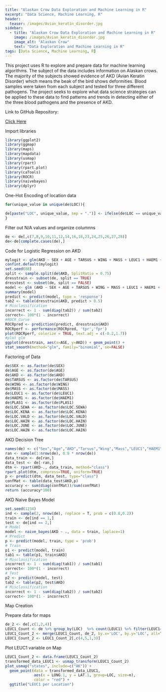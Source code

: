 ```yaml
---
title: "Alaskan Crow Data Exploration and Machine Learning in R"
excerpt: "Data Science, Machine Learning, R"
header:
  teaser: /images/Avian_keratin_disorder.jpg
sidebar:
  - title: "Alaskan Crow Data Exploration and Machine Learning in R"
    image: /images/Avian_keratin_disorder.jpg
    image_alt: "Alaskan Crow"
    text: "Data Exploration and Machine Learning in R"
tags: [Data Science, Machine Learning, R]
---
```

This project uses R to explore and prepare data for machine learning algorithms. The subject of the data includes information on Alaskan crows. The majority of the subjects showed evidence of AKD (Avian Keratin Disorder) which means the beak of the bird shows deformities. Blood samples were taken from each subject and tested for three different pathogens. The project seeks to explore what data science strategies can be applied to these data to find patterns and trends in detecting either of the three blood pathogens and the presence of AKD.

Link to GitHub Repository:

[Click Here](https://github.com/davidsuffolk/Alaskan-Crow-Data-Exploration-and-Machine-Learning-in-R)

Import libraries

```r
library(ggplot2)
library(ggmap)
library(maps)
library(mapdata)
library(usmap)
library(rpart)
library(rpart.plot)
library(caTools)
library(ROCR)
library(naivebayes)
library(dplyr)
```

One-Hot Encoding of location data

```r
for(unique_value in unique(de$LOC)){

de[paste("LOC", unique_value, sep = ".")] <- ifelse(de$LOC == unique_value, 1, 0)
}
```

Filter out N/A values and organize columnns

```r
de <- de[,c(7,8,9,10,11,12,14,16,18,23,24,25,26,27,28)]
de<-de[complete.cases(de),]
```

Code for Logistic Regression on AKD

```r
mylogit <- glm(AKD ~ SEX + AGE + TARSUS + WING + MASS + LEUC1 + HAEM1 + PLAS1 + LOC.SEWA + LOC.KENA + LOC.VALD + LOC.HAIN + LOC.JUNE + LOC.HOME, data = de, family = "binomial")
confint.default(mylogit)
set.seed(88)
split <- sample.split(de$AKD, SplitRatio = 0.75)
dresstrain <- subset(de, split == TRUE)
dresstest <- subset(de, split == FALSE)
model <- glm (AKD ~ SEX + AGE + TARSUS + WING + MASS + LEUC1 + HAEM1 + PLAS1 + LOC.SEWA + LOC.KENA + LOC.VALD + LOC.HAIN + LOC.JUNE + LOC.HOME, data = dresstrain, family = "binomial")
summary(model)
predict <- predict(model, type = 'response')
tab2 <- table(dresstrain$AKD, predict > 0.5)
# Misclassification
incorrect <- 1 - sum(diag(tab2)) / sum(tab2)
correct<- 100*(1 - incorrect)
#ROCR Curve
ROCRpred <- prediction(predict, dresstrain$AKD)
ROCRperf <- performance(ROCRpred, 'tpr','fpr')
plot(ROCRperf, colorize = TRUE, text.adj = c(-0.2,1.7))
#plot glm
ggplot(dresstrain, aes(x=AGE, y=AKD)) + geom_point() +
stat_smooth(method="glm", family="binomial", se=FALSE)
```

Factoring of Data

```r
de$SEX <- as.factor(de$SEX)
de$AGE <- as.factor(de$AGE)
de$AKD <- as.factor(de$AKD)
de$TARSUS <- as.factor(de$TARSUS)
de$WING <- as.factor(de$WING)
de$MASS <- as.factor(de$MASS)
de$LEUC1 <- as.factor(de$LEUC1)
de$HAEM1 <- as.factor(de$HAEM1)
de$PLAS1 <- as.factor(de$PLAS1)
de$LOC.SEWA <- as.factor(de$LOC.SEWA)
de$LOC.KENA <- as.factor(de$LOC.KENA)
de$LOC.VALD <- as.factor(de$LOC.VALD)
de$LOC.HAIN <- as.factor(de$LOC.HAIN)
de$LOC.JUNE <- as.factor(de$LOC.JUNE)
de$LOC.HAIN <- as.factor(de$LOC.HAIN)
```

AKD Decision Tree

```r
names(de) <- c("Sex","Age","AKD","Tarsus","Wing","Mass","LEUC1","HAEM1","PLAS1","SEWA","KENA","VALD","HAIN","JUNE","HOME")
ran <- sample(1:nrow(de), 0.9 * nrow(de))
data_train <- de[ran,]
data_test <- de[-ran,]
dtm <- rpart(AKD~., data_train, method="class")
rpart.plot(dtm, compress=TRUE, uniform=TRUE)
p <- predict(dtm, data_test, type="class")
confMat <- table(data_test$AKD,p)
accuracy <- sum(diag(confMat))/sum(confMat)
return (accuracy*100)
```

AKD Naive Bayes Model

```r
set.seed(1234)
ind <- sample(2, nrow(de), replace = T, prob = c(0.8,0.2))
train <- de[ind == 1,]
test <- de[ind == 2,]
# Model
model <- naive_bayes(AKD ~ ., data = train, laplace=1)
# Predict
p <- predict(model, train, type = 'prob')
# Train
p1 <- predict(model, train)
tab1 <- table(p1, train$AKD)
# Misclassification
incorrect <- 1 - sum(diag(tab1)) / sum(tab1)
correct<- 100*(1 - incorrect)
# Test
p2 <- predict(model, test)
tab2 <- table(p2, test$AKD)
# Misclassification
incorrect <- 1 - sum(diag(tab2)) / sum(tab2)
correct<- 100*(1 - incorrect)
```

Map Creation

Prepare data for maps

```r
de_2 <- de[,c(1,2,4)]
LEUC1_Count <- de %>% group_by(LOC)  %>% count(LEUC1) %>% filter(LEUC1==1)
LEUC1_Count_2 <- merge(LEUC1_Count, de_2, by.x='LOC', by.y='LOC', all=TRUE)
LEUC1_Count_2 <- LEUC1_Count_2[,c(4,5,1,3)]
```

Plot LEUC1 variable on Map

```r
LEUC1_Count_2 <- data.frame(LEUC1_Count_2)
transformed_data_LEUC1 <- usmap_transform(LEUC1_Count_2)
plot_usmap("states", include=c("AK")) +
  geom_point(data = transformed_data_LEUC1,
             aes(x = LONG.1, y = LAT.1, group=LOC, size=n),
             color = "red") +
  ggtitle("LEUC1 per Location")
```
